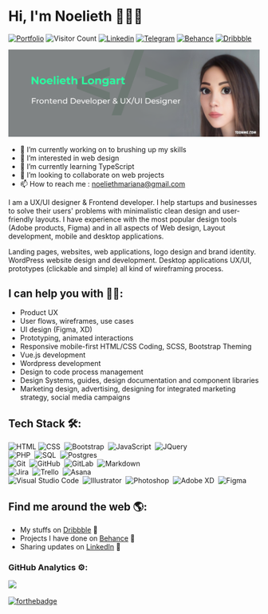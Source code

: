 
<!---
noelieth/noelieth is a ✨ special ✨ repository because its `README.md` (this file) appears on your GitHub profile.
You can click the Preview link to take a look at your changes.
--->

# Hi, I'm Noelieth 👋👩‍💻

[![Portfolio](https://img.shields.io/website?color=blue&label=Portfolio&style=flat&up_message=Online&url=https://noelieth.github.io/portfolio/)](https://noelieth.github.io/portfolio/)
![Visitor Count](https://komarev.com/ghpvc/?username=noelieth&color=blue&logo=flat)
[![Linkedin](https://img.shields.io/badge/noeliethlongart-black?style=flat&logo=Linkedin&logoColor=blue&link=https://www.linkedin.com/in/noelieth-longart/)](https://www.linkedin.com/in/noelieth-longart/)
[![Telegram](https://img.shields.io/badge/noelieth-black?style=flat&logo=Telegram&logoColor=white&link=http://t.me/noelieth/)](http://t.me/noelieth/)
[![Behance](https://img.shields.io/badge/noeliethlongart-black?style=flat&logo=Behance&logoColor=blue&target=_blank&link=https://www.behance.net/noeliethlongart)](https://www.behance.net/noeliethlongart)
[![Dribbble](https://img.shields.io/badge/noelieth-black?style=flat&logo=Dribbble&logoColor=pink&target=_blank&link=https://dribbble.com/noelieth)](https://dribbble.com/noelieth)

<img src="https://raw.githubusercontent.com/noelieth/noelieth/master/header-image.png" alt="banner that says Noelieth Longart">

- 🔭 I’m currently working on to brushing up my skills
- 👀 I’m interested in web design
- 🌱 I’m currently learning TypeScript
- 👯 I’m looking to collaborate on web projects
- 📫 How to reach me : <a href="mailto:noeliethmariana@gmail.com">noeliethmariana@gmail.com</a>

I am a UX/UI designer & Frontend developer. I help startups and businesses to solve their users' problems with minimalistic clean design and user-friendly layouts. I have experience with the most popular design tools (Adobe products, Figma) and in all aspects of Web design, Layout development, mobile and desktop applications.

Landing pages, websites, web applications, logo design and brand identity.
WordPress website design and development. Desktop applications UX/UI, prototypes (clickable and simple) all kind of wireframing process.

## I can help you with 💁🏻:
- Product UX
- User flows, wireframes, use cases
- UI design (Figma, XD)
- Prototyping, animated interactions
- Responsive mobile-first HTML/CSS Coding, SCSS, Bootstrap Theming
- Vue.js development
- Wordpress development
- Design to code process management
- Design Systems, guides, design documentation and component libraries
- Marketing design, advertising, designing for integrated marketing strategy, social media campaigns

## Tech Stack 🛠:

![HTML](https://img.shields.io/badge/-HTML-fafafa?style=flat&logo=HTML5)
![CSS](https://img.shields.io/badge/-CSS-fafafa?style=flat&logo=CSS3&logoColor=1572B6)&nbsp;
![Bootstrap](https://img.shields.io/badge/-Bootstrap-fafafa?style=flat&logo=bootstrap&logoColor=563D7C)&nbsp;
![JavaScript](https://img.shields.io/badge/-JavaScript-fafafa?style=flat&logo=javascript)&nbsp;
![JQuery](https://img.shields.io/badge/-JQuery-fafafa?style=flat&logo=jquery&logoColor=007ACC)&nbsp;\
![PHP](https://img.shields.io/badge/-PHP-fafafa?&logo=PHP)&nbsp;
![SQL](https://img.shields.io/badge/-SQL-fafafa?&logo=MySQL)&nbsp;
![Postgres](https://img.shields.io/badge/-Postgres-fafafa?&logo=PostgreSQL)\
![Git](https://img.shields.io/badge/-Git-fafafa?style=flat&logo=git)&nbsp;
![GitHub](https://img.shields.io/badge/-GitHub-fafafa?style=flat&logo=github&logoColor=333)&nbsp;
![GitLab](https://img.shields.io/badge/-GitLab-fafafa?style=flat&logo=gitlab)&nbsp;
![Markdown](https://img.shields.io/badge/-Markdown-fafafa?style=flat&logo=markdown&logoColor=333)\
![Jira](https://img.shields.io/badge/-Jira-fafafa?style=flat&logo=jira&logoColor=333)&nbsp;
![Trello](https://img.shields.io/badge/-Trello-fafafa?style=flat&logo=trello&logoColor=333)&nbsp;
![Asana](https://img.shields.io/badge/-Asana-fafafa?style=flat&logo=asana&logoColor=333)\
![Visual Studio Code](https://img.shields.io/badge/-Visual%20Studio%20Code-fafafa?style=flat&logo=visual-studio-code&logoColor=007ACC)&nbsp;
![Illustrator](https://img.shields.io/badge/-Illustrator-fafafa?style=flat&logo=adobe-illustrator)&nbsp;
![Photoshop](https://img.shields.io/badge/-Photoshop-fafafa?style=flat&logo=adobe-photoshop)&nbsp;
![Adobe XD](https://img.shields.io/badge/-XD-fafafa?style=flat&logo=adobe-xd)&nbsp;
![Figma](https://img.shields.io/badge/-Figma-fafafa?style=flat&logo=figma)

## Find me around the web 🌎: 
- My stuffs on <a href="https://dribbble.com/noelieth">Dribbble</a> 🔮
- Projects I have done on <a href="https://www.behance.net/noeliethlongart"> Behance</a> 📕
- Sharing updates on <a href="https://www.linkedin.com/in/noelieth-longart/">LinkedIn</a> 💼

### GitHub Analytics ⚙️:

<p>
<a href="https://github.com/noelieth">
  <img height="180em" src="https://github-readme-stats-eight-theta.vercel.app/api/top-langs/?username=noelieth&layout=compact&langs_count=8&theme=algolia"/>
</a>
</p>

[![forthebadge](https://forthebadge.com/images/badges/built-with-love.svg)](https://forthebadge.com)

